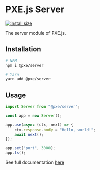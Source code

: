 # PXE.js Server
[![install size](https://packagephobia.com/badge?p=%40pxe%2Fserver)](https://packagephobia.com/result?p=%40pxe%2Fserver)

The server module of PXE.js.

## Installation
```bash
# NPM
npm i @pxe/server

# Yarn
yarn add @pxe/server
```

## Usage
```ts
import Server from "@pxe/server";

const app = new Server();

app.use(async (ctx, next) => {
    ctx.response.body = "Hello, world!";
    await next();
});

app.set("port", 3000);
app.ls();
```

See full documentation [here](https://github.com/pxe-js/server/wiki)